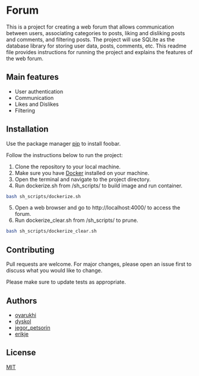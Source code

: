 # Forum

This is a project for creating a web forum that allows communication between users, associating categories to posts, liking and disliking posts and comments, and filtering posts. The project will use SQLite as the database library for storing user data, posts, comments, etc. This readme file provides instructions for running the project and explains the features of the web forum.

## Main features
- User authentication
- Communication
- Likes and Dislikes
- Filtering

## Installation

Use the package manager [pip](https://pip.pypa.io/en/stable/) to install foobar.

Follow the instructions below to run the project:

1. Clone the repository to your local machine.
2. Make sure you have [Docker](https://docs.docker.com/get-docker/) installed on your machine.
3. Open the terminal and navigate to the project directory.
4. Run dockerize.sh from /sh_scripts/ to build image and run container.

```bash
bash sh_scripts/dockerize.sh 
```

5. Open a web browser and go to http://localhost:4000/ to access the forum.
6. Run dockerize_clear.sh from /sh_scripts/ to prune.

```bash
bash sh_scripts/dockerize_clear.sh
```
 

## Contributing

Pull requests are welcome. For major changes, please open an issue first
to discuss what you would like to change.

Please make sure to update tests as appropriate.

## Authors 
* [oyarukhi](https://01.kood.tech/git/oyarukhi)
* [dyskol](https://01.kood.tech/git/dyskol)
* [jegor_petsorin](https://01.kood.tech/git/jegor_petsorin)
* [erikje](https://01.kood.tech/git/erikje)

## License

[MIT](https://choosealicense.com/licenses/mit/)